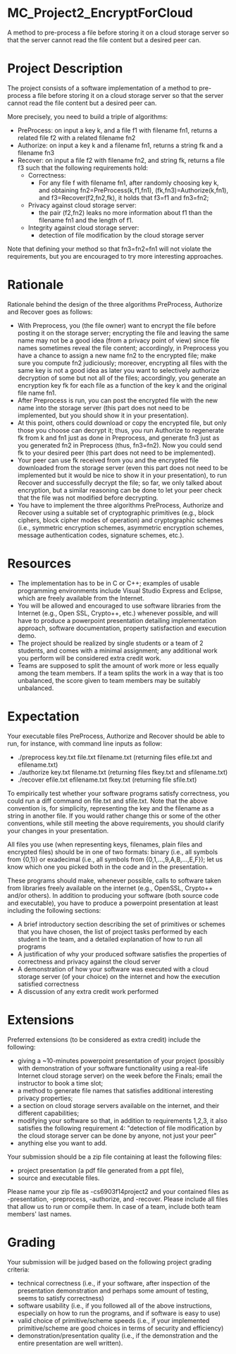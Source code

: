 # MC_Project2_EncryptForCloud
A method to pre-process a file before storing it on a cloud storage server so that the server cannot read the file content but a desired peer can.

# Project Description
The project consists of a software implementation of a method to pre-process a file before storing it on a cloud storage server so that the server cannot read the file content but a desired peer can. 

More precisely, you need to build a triple of algorithms:
* PreProcess: on input a key k, and a file f1 with filename fn1, returns a related file f2 with a related filename fn2 
* Authorize: on input a key k and a filename fn1, returns a string fk and a filename fn3 
* Recover: on input a file f2 with filename fn2, and string fk, returns a file f3 such that the following requirements hold:
	* Correctness:
		* For any file f with filename fn1, after randomly choosing key k, and obtaining fn2=PreProcess(k,f1,fn1), (fk,fn3)=Authorize(k,fn1), and f3=Recover(f2,fn2,fk), it holds that f3=f1 and fn3=fn2; 
	* Privacy against cloud storage server: 
		* the pair (f2,fn2) leaks no more information about f1 than the filename fn1 and the length of f1.
	* Integrity against cloud storage server: 
		* detection of file modification by the cloud storage server

Note that defining your method so that fn3=fn2=fn1 will not violate the requirements, but you are encouraged to try more interesting approaches.

# Rationale
Rationale behind the design of the three algorithms PreProcess, Authorize and Recover goes as follows:
* With Preprocess, you (the file owner) want to encrypt the file before posting it on the storage server; encrypting the file and leaving the same name may not be a good idea (from a privacy point of view) since file names sometimes reveal the file content; accordingly, in Preprocess you have a chance to assign a new name fn2 to the encrypted file; make sure you compute fn2 judiciously; moreover, encrypting all files with the same key is not a good idea as later you want to selectively authorize decryption of some but not all of the files; accordingly, you generate an encryption key fk for each file as a function of the key k and the original file name fn1.
* After Preprocess is run, you can post the encrypted file with the new name into the storage server (this part does not need to be implemented, but you should show it in your presentation).
* At this point, others could download or copy the encrypted file, but only those you choose can decrypt it; thus, you run Authorize to regenerate fk from k and fn1 just as done in Preprocess, and generate fn3 just as you generated fn2 in Preprocess (thus, fn3=fn2). Now you could send fk to your desired peer (this part does not need to be implemented).
* Your peer can use fk received from you and the encrypted file downloaded from the storage server (even this part does not need to be implemented but it would be nice to show it in your presentation), to run Recover and successfully decrypt the file; so far, we only talked about encryption, but a similar reasoning can be done to let your peer check that the file was not modified before decrypting.
* You have to implement the three algorithms PreProcess, Authorize and Recover using a suitable set of cryptographic primitives (e.g., block ciphers, block cipher modes of operation) and cryptographic schemes (i.e., symmetric encryption schemes, asymmetric encryption schemes, message authentication codes, signature schemes, etc.). 

# Resources
* The implementation has to be in C or C++; examples of usable programming environments include Visual Studio Express and Eclipse, which are freely available from the Internet. 
* You will be allowed and encouraged to use software libraries from the Internet (e.g., Open SSL, Crypto++, etc.) whenever possible, and will have to produce a powerpoint presentation detailing implementation approach, software documentation, property satisfaction and execution demo. 
* The project should be realized by single students or a team of 2 students, and comes with a minimal assignment; any additional work you perform will be considered extra credit work. 
* Teams are supposed to split the amount of work more or less equally among the team members. If a team splits the work in a way that is too unbalanced, the score given to team members may be suitably unbalanced.

# Expectation
Your executable files PreProcess, Authorize and Recover should be able to run, for instance, with command line inputs as follow:
* ./preprocess    key.txt   file.txt   filename.txt   (returning files efile.txt and efilename.txt)  
* ./authorize    key.txt    filename.txt   (returning files fkey.txt  and sfilename.txt)  
* ./recover    efile.txt   efilename.txt  fkey.txt  (returning file sfile.txt)  

To empirically test whether your software programs satisfy correctness, you could run a diff command on file.txt and sfile.txt. Note that the above convention is, for simplicity, representing the key and the filename as a string in another file. If you would rather change this or some of the other conventions, while still meeting the above requirements, you should clarify your changes in your presentation.

All files you use (when representing keys, filenames, plain files and encrypted files) should be in one of two formats: binary (i.e., all symbols from {0,1}) or exadecimal (i.e., all symbols from {0,1,...,9,A,B,...,E,F}); let us know which one you picked both in the code and in the presentation.
 
These programs should make, whenever possible, calls to software taken from libraries freely available on the internet (e.g., OpenSSL, Crypto++ and/or others). In addition to producing your software (both source code and executable), you have to produce a powerpoint presentation at least including the following sections:
* A brief introductory section describing the set of primitives or schemes that you have chosen, the list of project tasks performed by each student in the team, and a detailed explanation of how to run all programs
* A justification of why your produced software satisfies the properties of correctness and privacy against the cloud server
* A demonstration of how your software was executed with a cloud storage server (of your choice) on the internet and how the execution satisfied correctness
* A discussion of any extra credit work performed

# Extensions 
Preferred extensions (to be considered as extra credit) include the following:
* giving a ~10-minutes powerpoint presentation of your project (possibly with demonstration of your software functionality using a real-life Internet cloud storage server) on the week before the Finals; email the instructor to book a time slot;
* a method to generate file names that satisfies additional interesting privacy properties;
* a section on cloud storage servers available on the internet, and their different capabilities;
* modifying your software so that, in addition to requirements 1,2,3, it also satisfies the following requirement 4: "detection of file modification by the cloud storage server can be done by anyone, not just your peer"
* anything else you want to add.

Your submission should be a zip file containing at least the following files: 
* project presentation (a pdf file generated from a ppt file), 
* source and executable files. 

Please name your zip file as <last-name>-cs6903f14project2 and your contained files as <last-name>-presentation, <last-name>-preprocess, <last-name>-authorize, and <last-name>-recover. Please include all files that allow us to run or compile them. In case of a team, include both team members' last names.

# Grading
Your submission will be judged based on the following project grading criteria:
* technical correctness (i.e., if your software, after inspection of the presentation demonstration and perhaps some amount of testing, seems to satisfy correctness)
* software usability (i.e., if you followed all of the above instructions, especially on how to run the programs, and if software is easy to use)
* valid choice of primitive/scheme speeds (i.e., if your implemented primitive/scheme are good choices in terms of security and efficiency)
* demonstration/presentation quality (i.e., if the demonstration and the entire presentation are well written).